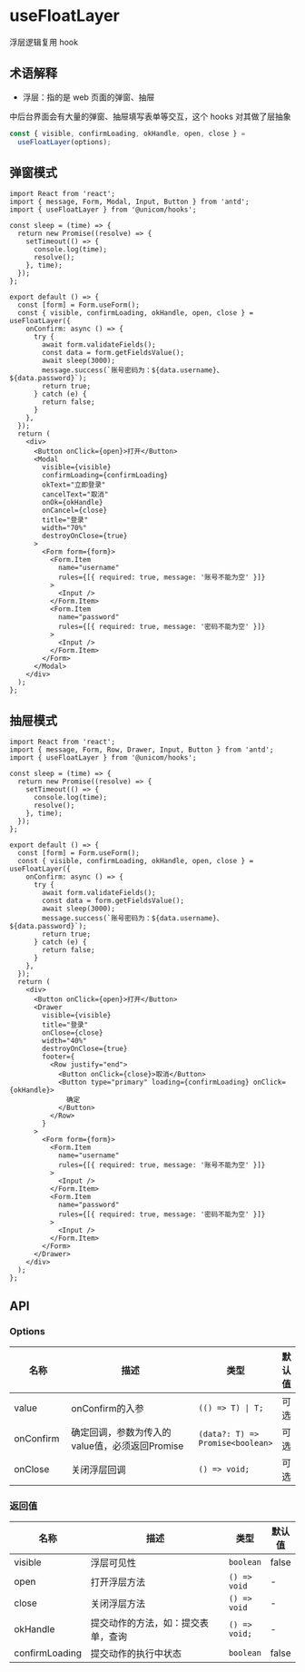 # useFloatLayer

浮层逻辑复用 hook

## 术语解释

- 浮层：指的是 web 页面的弹窗、抽屉

中后台界面会有大量的弹窗、抽屉填写表单等交互，这个 hooks 对其做了层抽象

```ts
const { visible, confirmLoading, okHandle, open, close } =
  useFloatLayer(options);
```

## 弹窗模式

```tsx
import React from 'react';
import { message, Form, Modal, Input, Button } from 'antd';
import { useFloatLayer } from '@unicom/hooks';

const sleep = (time) => {
  return new Promise((resolve) => {
    setTimeout(() => {
      console.log(time);
      resolve();
    }, time);
  });
};

export default () => {
  const [form] = Form.useForm();
  const { visible, confirmLoading, okHandle, open, close } = useFloatLayer({
    onConfirm: async () => {
      try {
        await form.validateFields();
        const data = form.getFieldsValue();
        await sleep(3000);
        message.success(`账号密码为：${data.username}、${data.password}`);
        return true;
      } catch (e) {
        return false;
      }
    },
  });
  return (
    <div>
      <Button onClick={open}>打开</Button>
      <Modal
        visible={visible}
        confirmLoading={confirmLoading}
        okText="立即登录"
        cancelText="取消"
        onOk={okHandle}
        onCancel={close}
        title="登录"
        width="70%"
        destroyOnClose={true}
      >
        <Form form={form}>
          <Form.Item
            name="username"
            rules={[{ required: true, message: '账号不能为空' }]}
          >
            <Input />
          </Form.Item>
          <Form.Item
            name="password"
            rules={[{ required: true, message: '密码不能为空' }]}
          >
            <Input />
          </Form.Item>
        </Form>
      </Modal>
    </div>
  );
};
```

## 抽屉模式

```tsx
import React from 'react';
import { message, Form, Row, Drawer, Input, Button } from 'antd';
import { useFloatLayer } from '@unicom/hooks';

const sleep = (time) => {
  return new Promise((resolve) => {
    setTimeout(() => {
      console.log(time);
      resolve();
    }, time);
  });
};

export default () => {
  const [form] = Form.useForm();
  const { visible, confirmLoading, okHandle, open, close } = useFloatLayer({
    onConfirm: async () => {
      try {
        await form.validateFields();
        const data = form.getFieldsValue();
        await sleep(3000);
        message.success(`账号密码为：${data.username}、${data.password}`);
        return true;
      } catch (e) {
        return false;
      }
    },
  });
  return (
    <div>
      <Button onClick={open}>打开</Button>
      <Drawer
        visible={visible}
        title="登录"
        onClose={close}
        width="40%"
        destroyOnClose={true}
        footer={
          <Row justify="end">
            <Button onClick={close}>取消</Button>
            <Button type="primary" loading={confirmLoading} onClick={okHandle}>
              确定
            </Button>
          </Row>
        }
      >
        <Form form={form}>
          <Form.Item
            name="username"
            rules={[{ required: true, message: '账号不能为空' }]}
          >
            <Input />
          </Form.Item>
          <Form.Item
            name="password"
            rules={[{ required: true, message: '密码不能为空' }]}
          >
            <Input />
          </Form.Item>
        </Form>
      </Drawer>
    </div>
  );
};
```

## API

### Options

<table>
  <thead>
    <tr>
      <th width="100">名称</th>
      <th width="600">描述</th>
      <th >类型</th>
      <th>默认值</th>
    </tr>
  </thead>
  <tbody>
    <tr>
      <td>value</td>
      <td>onConfirm的入参</td>
      <td><code>(() => T) | T;</code></td>
      <td>可选</td>
    </tr>
    <tr>
      <td>onConfirm</td>
      <td>确定回调，参数为传入的value值，必须返回Promise</td>
      <td><code>(data?: T) => Promise&lt;boolean&gt;</code></td>
      <td>可选</td>
    </tr>
    <tr>
      <td>onClose</td>
      <td>关闭浮层回调</td>
      <td><code>() => void;</code></td>
      <td>可选</td>
    </tr>
  </tbody>
</table>

### 返回值

<table>
  <thead>
    <tr>
      <th width="100">名称</th>
      <th width="600">描述</th>
      <th >类型</th>
      <th>默认值</th>
    </tr>
  </thead>
  <tbody>
    <tr>
      <td>visible</td>
      <td>浮层可见性</td>
      <td><code>boolean</code></td>
      <td>false</td>
    </tr>
    <tr>
      <td>open</td>
      <td>打开浮层方法</td>
      <td><code>() => void</code></td>
      <td>-</td>
    </tr>
    <tr>
      <td>close</td>
      <td>关闭浮层方法</td>
      <td><code>() => void</code></td>
      <td>-</td>
    </tr>
    <tr>
      <td>okHandle</td>
      <td>提交动作的方法，如：提交表单，查询</td>
      <td><code>() => void;</code></td>
      <td>-</td>
    </tr>
     <tr>
      <td>confirmLoading</td>
      <td>提交动作的执行中状态</td>
      <td><code>boolean</code></td>
      <td>false</td>
    </tr>
  </tbody>
</table>

